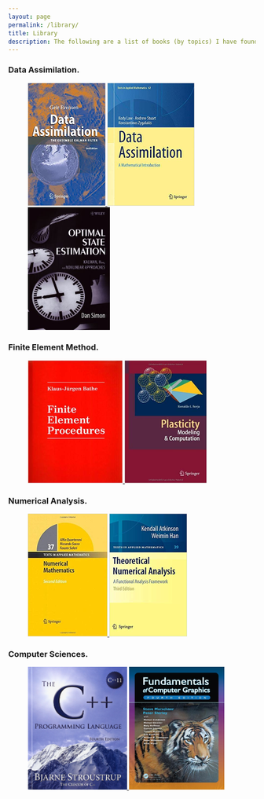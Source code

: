 ```yaml
---
layout: page
permalink: /library/
title: Library
description: The following are a list of books (by topics) I have found very usefull.
---
```


### Data Assimilation.
<figure>
    <a href="https://www.amazon.com/Data-Assimilation-Ensemble-Kalman-Filter/dp/3642037100">
    <img src="/assets/img/Books/Data2.jpg" alt="alt text" width="" height="250px">
    </a>
    <a href="https://www.amazon.com/Data-Assimilation-Mathematical-Introduction-Mathematics/dp/331920324X/ref=sr_1_1?keywords=data+assimilation+stuart&qid=1580521273&s=books&sr=1-1">
    <img src="/assets/img/Books/Data1.jpg" href="" alt="alt text" width="" height="250px">
    </a>
    <a href="https://www.amazon.com/Optimal-State-Estimation-Nonlinear-Approaches/dp/0471708585/ref=sr_1_1?crid=3GM8GURGR4X1T&keywords=optimal+control+and+estimation+simon&qid=1580521836&s=books&sprefix=optimal%2Cstripbooks%2C235&sr=1-1">
    <img src="/assets/img/Books/optimal.jpg" href="" alt="alt text" width="" height="250px">
    </a>
</figure>

### Finite Element Method.
<figure>
    <a href="https://www.amazon.com/Finite-Element-Procedures-K-J-Bathe/dp/097900490X">
    <img src="/assets/img/Books/FEM.jpg" alt="alt text" width="" height="250px">
    </a>
    <a href="https://www.amazon.com/Plasticity-Modeling-Computation-Ronaldo-Borja/dp/364238546X/ref=sr_1_1?keywords=plasticity+borja&qid=1580521248&s=books&sr=1-1">
    <img src="/assets/img/Books/Plasticity.jpg" href="" alt="alt text" width="" height="250px">
    </a>
</figure>

### Numerical Analysis.
<figure>
    <a href="https://www.amazon.com/Numerical-Mathematics-Texts-Applied/dp/3540346589/ref=sr_1_1?keywords=numerical+mathematics+quarteroni&qid=1580521965&s=books&sr=1-1">
    <img src="/assets/img/Books/NumericalMath.jpg" alt="alt text" width="" height="250px">
    </a>
    <a href="https://www.amazon.com/Theoretical-Numerical-Analysis-Functional-Mathematics/dp/1441904573/ref=sr_1_1?crid=2FF5IBN0QN69W&keywords=theoretical+numerical+analysis&qid=1580521931&s=books&sprefix=theoretical+numerical+%2Cstripbooks%2C192&sr=1-1">
    <img src="/assets/img/Books/NAnalysis.jpg" href="" alt="alt text" width="" height="250px">
    </a>
</figure>

### Computer Sciences.
<figure>
    <a href="">
    <img src="/assets/img/Books/cpp.jpg" alt="alt text" width="" height="250px">
    </a>
    <a href="">
    <img src="/assets/img/Books/graphics.jpg" href="" alt="alt text" width="" height="250px">
    </a>
</figure>

<!--
For now, this page is assumed to be a static description of your courses. You can convert it to a collection similar to `_projects/` so that you can have a dedicated page for each course.
Organize your courses by years, topics, or universities, however you like!
--> 